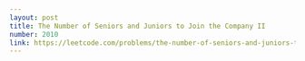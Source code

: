 ```yaml
---
layout: post
title: The Number of Seniors and Juniors to Join the Company II
number: 2010
link: https://leetcode.com/problems/the-number-of-seniors-and-juniors-to-join-the-company-ii
---
```

